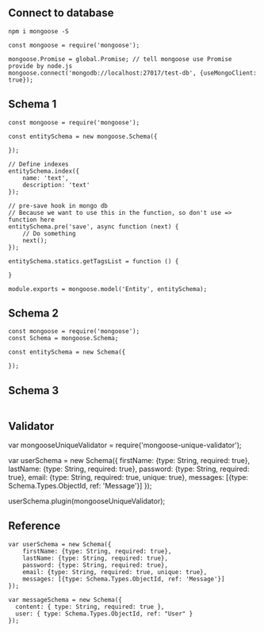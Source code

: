 ## Connect to database
```
npm i mongoose -S
```

```
const mongoose = require('mongoose');

mongoose.Promise = global.Promise; // tell mongoose use Promise provide by node.js
mongoose.connect('mongodb://localhost:27017/test-db', {useMongoClient: true});

```

## Schema 1
```
const mongoose = require('mongoose');

const entitySchema = new mongoose.Schema({

});

// Define indexes
entitySchema.index({
    name: 'text',
    description: 'text'
});

// pre-save hook in mongo db
// Because we want to use this in the function, so don't use => function here
entitySchema.pre('save', async function (next) {
    // Do something
    next();
});

entitySchema.statics.getTagsList = function () {
    
}

module.exports = mongoose.model('Entity', entitySchema);
```

## Schema 2
```
const mongoose = require('mongoose');
const Schema = mongoose.Schema;

const entitySchema = new Schema({

});
```
## Schema 3
```

```

## Validator
var mongooseUniqueValidator = require('mongoose-unique-validator');

var userSchema = new Schema({
    firstName: {type: String, required: true},
    lastName: {type: String, required: true},
    password: {type: String, required: true},
    email: {type: String, required: true, unique: true},
    messages: [{type: Schema.Types.ObjectId, ref: 'Message'}]
});

userSchema.plugin(mongooseUniqueValidator);


## Reference
```
var userSchema = new Schema({
    firstName: {type: String, required: true},
    lastName: {type: String, required: true},
    password: {type: String, required: true},
    email: {type: String, required: true, unique: true},
    messages: [{type: Schema.Types.ObjectId, ref: 'Message'}]
});

var messageSchema = new Schema({
  content: { type: String, required: true },
  user: { type: Schema.Types.ObjectId, ref: "User" }
});
```


